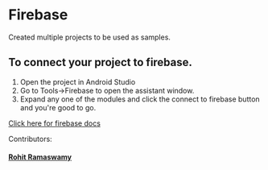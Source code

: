 # Firebase
Created multiple projects to be used as samples.

## To connect your project to firebase.
1. Open the project in Android Studio
2. Go to Tools->Firebase to open the assistant window.
3. Expand any one of the modules and click the connect to firebase button and you're good to go.

[Click here for firebase docs](https://firebase.google.com/docs/android/setup)

Contributors:
#### [Rohit Ramaswamy](https://github.com/roh-7)
